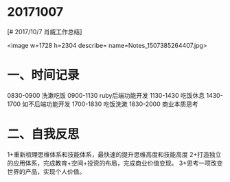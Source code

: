 # 20171007

[# 2017/10/7 肖威工作总结]

<image w=1728 h=2304 describe= name=Notes_1507385264407.jpg>
# 一、时间记录
0830-0900 洗漱吃饭
0900-1130 ruby后端功能开发
1130-1430 吃饭休息
1430-1700 如不后端功能开发
1700-1830 吃饭洗漱
1830-2000 商业本质思考
# 二、自我反思
1+重新梳理思维体系和技能体系，最快速的提升思维高度和技能高度
2+打造独立的应用体系，完成教育+空间+投资的布局，完成商业价值变现。
3+思考一项改变世界的产品，实现个人价值。

